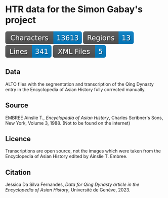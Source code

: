 # HTR data for the Simon Gabay's project

![characters badge](badges/characters.svg) ![regions badge](badges/regions.svg) ![lines badge](badges/lines.svg) ![files badge](badges/files.svg)

## Data

ALTO files with the segmentation and transcription of the Qing Dynasty entry in the Encyclopedia of Asian History fully corrected manually.

## Source

EMBREE Ainslie T., _Encyclopedia of Asian History_, Charles Scribner's Sons, New York, Volume 3, 1988. (Not to be found on the internet)

## Licence

Transcriptions are open source, not the images which were taken from the Encyclopedia of Asian History edited by Ainslie T. Embree.

## Citation

Jessica Da Silva Fernandes, _Data for Qing Dynasty article in the Encyclopedia of Asian History_, Université de Genève, 2023.